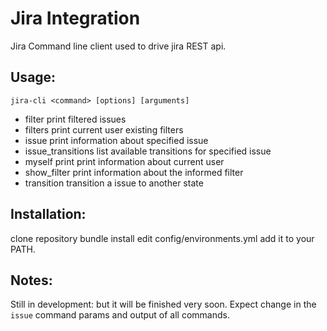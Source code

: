 # Jira Integration

Jira Command line client used to drive jira REST api.

## Usage:
```
jira-cli <command> [options] [arguments]
```
- filter               print filtered issues
- filters              print current user existing filters
- issue                print information about specified issue
- issue_transitions    list available transitions for specified issue
- myself               print print information about current user
- show_filter          print information about the informed filter
- transition           transition a issue to another state

## Installation:

clone repository
bundle install
edit config/environments.yml
add it to your PATH.

## Notes:
Still in development: but it will be finished very soon.
Expect change in the `issue` command params and output of all commands.
